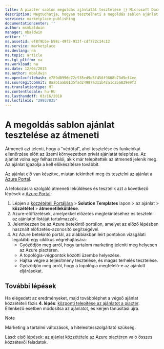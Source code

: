 ```yaml
---
title: A piactér sablon megoldás ajánlatát tesztelése |} Microsoft Docs
description: Megtudhatja, hogyan tesztelheti a megoldás sablon ajánlat az Azure piactéren.
services: marketplace-publishing
documentationcenter: ''
author: msmbaldwin
manager: mbaldwin
editor: ''
ms.assetid: ef8f9b5e-b98c-49f3-913f-cdf772c14c12
ms.service: marketplace
ms.devlang: na
ms.topic: article
ms.tgt_pltfrm: na
ms.workload: na
ms.date: 12/04/2015
ms.author: mbaldwin
ms.openlocfilehash: e789d0996e72c935ed9d5f456f9868b73d5ef4ee
ms.sourcegitcommit: 8aab1aab0135fad24987a311b42a1c25a839e9f3
ms.translationtype: MT
ms.contentlocale: hu-HU
ms.lasthandoff: 03/16/2018
ms.locfileid: "29937835"
---
```

# <a name="test-your-solution-template-offer-in-staging"></a>A megoldás sablon ajánlat tesztelése az átmeneti
Átmeneti azt jelenti, hogy a "védőfal", ahol tesztelése és funkciókat ellenőrzése előtt az üzemi környezetben privát ajánlatát telepítése. Az ajánlat volna egy felhasználói, akik már telepítették az átmeneti jelenik meg. Az ajánlat igazolja a kell előkészítésre továbbít.

Az ajánlat elő van készítve, miután tekintheti meg és tesztelni az ajánlat a [Azure Portal](https://portal.azure.com/).

A lefokozásra szolgáló átmeneti leküldéses és tesztelik azt a következő lépések a [Azure Portal](https://portal.azure.com/):

1. Lépjen a [közzétételi Portáljára](https://publish.windowsazure.com) > **Solution Templates** lapon > az ajánlat > **közzététel** > **átmenetileküldése**.
2. Azure-előfizetések, amelyekkel előzetes megtekintéséhez és tesztelni az ajánlatot listáját tartalmazzák.
3. Jelentkezzen be az Azure betekintő portálon, amelyet az előző lépésben használt előfizetés-azonosító segítségével.
4. Az Azure betekintő portál, az alábbiakban leírt pontokon vizsgálati legalább egy ciklikus végrehajtására:
   * Győződjön meg arról, hogy tartalom marketing jeleníti meg helyesen az Azure piactéren.
   * A topológia-végpontok közötti üzembe helyezése.
   * Hajtsa végre a teljesítmény tesztelése, és magas terhelés tesztelése.
   * Győződjön meg arról, hogy a topológia megfelelő-e az ajánlott eljárásokat.

## <a name="next-steps"></a>További lépések
Ha elégedett az eredményeket, majd továbbléphet a végső ajánlat közzétételi fázis **4. lépés**: [központi telepítése az ajánlatot a piactér](marketplace-publishing-push-to-production.md). Ellenkező esetben módosítsa az ajánlatot, és kérjen tanúsítási újra.

> [!NOTE]
> Marketing a tartalmi változások, a hitelesítésszolgáltató szükség.
> 
> 

Lásd: [első lépések: az ajánlat közzététele az Azure piactéren](marketplace-publishing-getting-started.md) való összes közzétevői feladatok.

